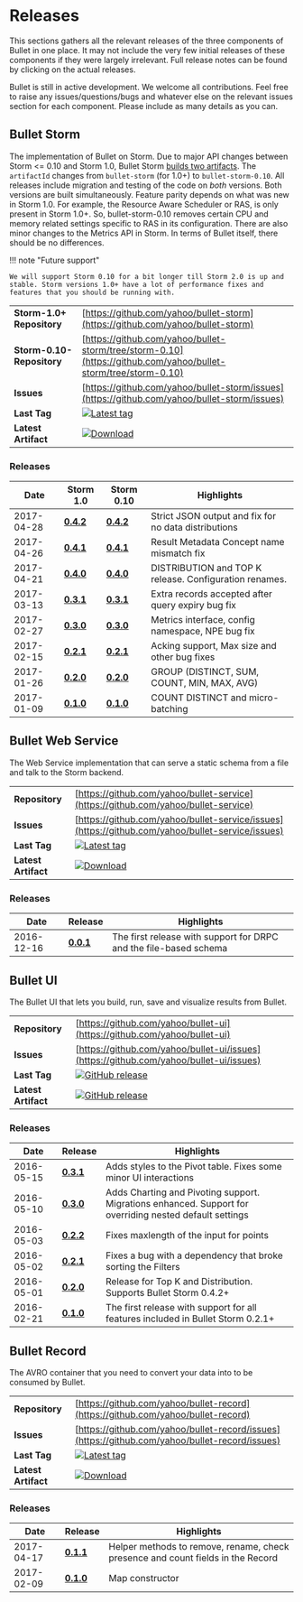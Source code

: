# Releases

This sections gathers all the relevant releases of the three components of Bullet in one place. It may not include the very few initial releases of these components if they were largely irrelevant. Full release notes can be found by clicking on the actual releases.

Bullet is still in active development. We welcome all contributions. Feel free to raise any issues/questions/bugs and whatever else on the relevant issues section for each component. Please include as many details as you can.

## Bullet Storm

The implementation of Bullet on Storm. Due to major API changes between Storm <= 0.10 and Storm 1.0, Bullet Storm [builds two artifacts](../backend/setup-storm.md#older-storm-versions). The ```artifactId``` changes from ```bullet-storm``` (for 1.0+) to ```bullet-storm-0.10```.
All releases include migration and testing of the code on *both* versions. Both versions are built simultaneously. Feature parity depends on what was new in Storm 1.0. For example, the Resource Aware Scheduler or RAS, is only present in Storm 1.0+. So, bullet-storm-0.10 removes
certain CPU and memory related settings specific to RAS in its configuration. There are also minor changes to the Metrics API in Storm. In terms of Bullet itself, there should be no differences.

!!! note "Future support"

    We will support Storm 0.10 for a bit longer till Storm 2.0 is up and stable. Storm versions 1.0+ have a lot of performance fixes and features that you should be running with.

|                               |                 |
| ----------------------------- | --------------- |
| **Storm-1.0+ Repository**     | [https://github.com/yahoo/bullet-storm](https://github.com/yahoo/bullet-storm) |
| **Storm-0.10- Repository**    | [https://github.com/yahoo/bullet-storm/tree/storm-0.10](https://github.com/yahoo/bullet-storm/tree/storm-0.10) |
| **Issues**                    | [https://github.com/yahoo/bullet-storm/issues](https://github.com/yahoo/bullet-storm/issues) |
| **Last Tag**                  | [![Latest tag](https://img.shields.io/github/release/yahoo/bullet-storm/all.svg)](https://github.com/yahoo/bullet-storm/tags) |
| **Latest Artifact**           | [![Download](https://api.bintray.com/packages/yahoo/maven/bullet-storm/images/download.svg)](https://bintray.com/yahoo/maven/bullet-storm/_latestVersion) |

### Releases

|    Date      |                               Storm 1.0                                            |                                      Storm 0.10                                         | Highlights |
| ------------ | ---------------------------------------------------------------------------------- | --------------------------------------------------------------------------------------- | ---------- |
| 2017-04-28   | [**0.4.2**](https://github.com/yahoo/bullet-storm/releases/tag/bullet-storm-0.4.2) | [**0.4.2**](https://github.com/yahoo/bullet-storm/releases/tag/bullet-storm-0.10-0.4.2) | Strict JSON output and fix for no data distributions |
| 2017-04-26   | [**0.4.1**](https://github.com/yahoo/bullet-storm/releases/tag/bullet-storm-0.4.1) | [**0.4.1**](https://github.com/yahoo/bullet-storm/releases/tag/bullet-storm-0.10-0.4.1) | Result Metadata Concept name mismatch fix |
| 2017-04-21   | [**0.4.0**](https://github.com/yahoo/bullet-storm/releases/tag/bullet-storm-0.4.0) | [**0.4.0**](https://github.com/yahoo/bullet-storm/releases/tag/bullet-storm-0.10-0.4.0) | DISTRIBUTION and TOP K release. Configuration renames. |
| 2017-03-13   | [**0.3.1**](https://github.com/yahoo/bullet-storm/releases/tag/bullet-storm-0.3.1) | [**0.3.1**](https://github.com/yahoo/bullet-storm/releases/tag/bullet-storm-0.10-0.3.1) | Extra records accepted after query expiry bug fix |
| 2017-02-27   | [**0.3.0**](https://github.com/yahoo/bullet-storm/releases/tag/bullet-storm-0.3.0) | [**0.3.0**](https://github.com/yahoo/bullet-storm/releases/tag/bullet-storm-0.10-0.3.0) | Metrics interface, config namespace, NPE bug fix |
| 2017-02-15   | [**0.2.1**](https://github.com/yahoo/bullet-storm/releases/tag/bullet-storm-0.2.1) | [**0.2.1**](https://github.com/yahoo/bullet-storm/releases/tag/bullet-storm-0.10-0.2.1) | Acking support, Max size and other bug fixes |
| 2017-01-26   | [**0.2.0**](https://github.com/yahoo/bullet-storm/releases/tag/bullet-storm-0.2.0) | [**0.2.0**](https://github.com/yahoo/bullet-storm/releases/tag/bullet-storm-0.10-0.2.0) | GROUP (DISTINCT, SUM, COUNT, MIN, MAX, AVG) |
| 2017-01-09   | [**0.1.0**](https://github.com/yahoo/bullet-storm/releases/tag/bullet-storm-0.1.0) | [**0.1.0**](https://github.com/yahoo/bullet-storm/releases/tag/bullet-storm-0.10-0.1.0) | COUNT DISTINCT and micro-batching |

## Bullet Web Service

The Web Service implementation that can serve a static schema from a file and talk to the Storm backend.

|                     |                 |
| ------------------- | --------------- |
| **Repository**      | [https://github.com/yahoo/bullet-service](https://github.com/yahoo/bullet-service) |
| **Issues**          | [https://github.com/yahoo/bullet-service/issues](https://github.com/yahoo/bullet-service/issues) |
| **Last Tag**        | [![Latest tag](https://img.shields.io/github/release/yahoo/bullet-service/all.svg)](https://github.com/yahoo/bullet-service/tags) |
| **Latest Artifact** | [![Download](https://api.bintray.com/packages/yahoo/maven/bullet-service/images/download.svg)](https://bintray.com/yahoo/maven/bullet-service/_latestVersion) |

### Releases

|    Date      |                                      Release                                           | Highlights |
| ------------ | -------------------------------------------------------------------------------------- | ---------- |
| 2016-12-16   | [**0.0.1**](https://github.com/yahoo/bullet-service/releases/tag/bullet-service-0.0.1) | The first release with support for DRPC and the file-based schema |

## Bullet UI

The Bullet UI that lets you build, run, save and visualize results from Bullet.

|                     |                 |
| ------------------- | --------------- |
| **Repository**      | [https://github.com/yahoo/bullet-ui](https://github.com/yahoo/bullet-ui) |
| **Issues**          | [https://github.com/yahoo/bullet-ui/issues](https://github.com/yahoo/bullet-ui/issues) |
| **Last Tag**        | [![GitHub release](https://img.shields.io/github/tag/yahoo/bullet-ui.svg)](https://github.com/yahoo/bullet-ui/tags) |
| **Latest Artifact** | [![GitHub release](https://img.shields.io/github/release/yahoo/bullet-ui.svg)](https://github.com/yahoo/bullet-ui/releases/latest) |

### Releases

|    Date      |                                      Release                                           | Highlights |
| ------------ | -------------------------------------------------------------------------------------- | ---------- |
| 2016-05-15   | [**0.3.1**](https://github.com/yahoo/bullet-ui/releases/tag/v0.3.1) | Adds styles to the Pivot table. Fixes some minor UI interactions |
| 2016-05-10   | [**0.3.0**](https://github.com/yahoo/bullet-ui/releases/tag/v0.3.0) | Adds Charting and Pivoting support. Migrations enhanced. Support for overriding nested default settings |
| 2016-05-03   | [**0.2.2**](https://github.com/yahoo/bullet-ui/releases/tag/v0.2.2) | Fixes maxlength of the input for points |
| 2016-05-02   | [**0.2.1**](https://github.com/yahoo/bullet-ui/releases/tag/v0.2.1) | Fixes a bug with a dependency that broke sorting the Filters |
| 2016-05-01   | [**0.2.0**](https://github.com/yahoo/bullet-ui/releases/tag/v0.2.0) | Release for Top K and Distribution. Supports Bullet Storm 0.4.2+ |
| 2016-02-21   | [**0.1.0**](https://github.com/yahoo/bullet-ui/releases/tag/v0.1.0) | The first release with support for all features included in Bullet Storm 0.2.1+ |

## Bullet Record

The AVRO container that you need to convert your data into to be consumed by Bullet.

|                     |                 |
| ------------------- | --------------- |
| **Repository**      | [https://github.com/yahoo/bullet-record](https://github.com/yahoo/bullet-record) |
| **Issues**          | [https://github.com/yahoo/bullet-record/issues](https://github.com/yahoo/bullet-record/issues) |
| **Last Tag**        | [![Latest tag](https://img.shields.io/github/release/yahoo/bullet-record/all.svg)](https://github.com/yahoo/bullet-record/tags) |
| **Latest Artifact** | [![Download](https://api.bintray.com/packages/yahoo/maven/bullet-record/images/download.svg)](https://bintray.com/yahoo/maven/bullet-record/_latestVersion) |

### Releases

|    Date      |                                  Release                                             | Highlights |
| ------------ | ------------------------------------------------------------------------------------ | ---------- |
| 2017-04-17   | [**0.1.1**](https://github.com/yahoo/bullet-record/releases/tag/bullet-record-0.1.0) | Helper methods to remove, rename, check presence and count fields in the Record |
| 2017-02-09   | [**0.1.0**](https://github.com/yahoo/bullet-record/releases/tag/bullet-record-0.1.0) | Map constructor |
